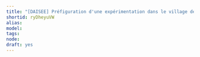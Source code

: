 ```yaml
---
title: "[DAISEE] Préfiguration d'une expérimentation dans le village de Prats-de-Mollo (Occitanie)"
shortid: ryDheyuVW
alias: 
model: 
tags: 
node: 
draft: yes
--- 
```

 
